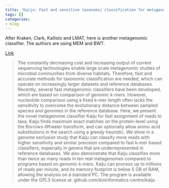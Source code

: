```yaml
---
title: 'Kaiju: Fast and sensitive taxonomic classification for metagenomics'
tags: []
categories:
- blog
---
```

After Kraken, Clark, Kallisto and LMAT, here is another metagenomic
classifier. The authors are using MEM and BWT.
<!--more-->

[Link](http://biorxiv.org/content/early/2015/11/16/031229)

> The constantly decreasing cost and increasing output of current sequencing
technologies enable large scale metagenomic studies of microbial communities
from diverse habitats. Therefore, fast and accurate methods for taxonomic
classification are needed, which can operate on increasingly larger datasets
and reference databases. Recently, several fast metagenomic classifiers have
been developed, which are based on comparison of genomic k-mers. However,
nucleotide comparison using a fixed k-mer length often lacks the sensitivity
to overcome the evolutionary distance between sampled species and genomes in
the reference database. Here, we present the novel metagenome classifier Kaiju
for fast assignment of reads to taxa. Kaiju finds maximum exact matches on the
protein-level using the Borrows-Wheeler transform, and can optionally allow
amino acid substitutions in the search using a greedy heuristic. We show in a
genome exclusion study that Kaiju can classify more reads with higher
sensitivity and similar precision compared to fast k-mer based classifiers,
especially in genera that are underrepresented in reference databases. We also
demonstrate that Kaiju classifies more than twice as many reads in ten real
metagenomes compared to programs based on genomic k-mers. Kaiju can process up
to millions of reads per minute, and its memory footprint is below 5 GB of
RAM, allowing the analysis on a standard PC. The program is available under
the GPL3 license at: github.com/bioinformatics-centre/kaiju

